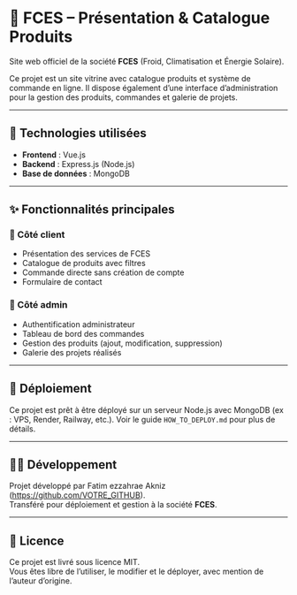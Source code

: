 # 🌿 FCES – Présentation & Catalogue Produits

Site web officiel de la société **FCES** (Froid, Climatisation et Énergie Solaire).

Ce projet est un site vitrine avec catalogue produits et système de commande en ligne. Il dispose également d’une interface d’administration pour la gestion des produits, commandes et galerie de projets.

---

## 🧰 Technologies utilisées

- **Frontend** : Vue.js
- **Backend** : Express.js (Node.js)
- **Base de données** : MongoDB

---

## ✨ Fonctionnalités principales

### 🎯 Côté client
- Présentation des services de FCES
- Catalogue de produits avec filtres
- Commande directe sans création de compte
- Formulaire de contact

### 🔧 Côté admin
- Authentification administrateur
- Tableau de bord des commandes
- Gestion des produits (ajout, modification, suppression)
- Galerie des projets réalisés

---

## 🚀 Déploiement

Ce projet est prêt à être déployé sur un serveur Node.js avec MongoDB (ex : VPS, Render, Railway, etc.). Voir le guide `HOW_TO_DEPLOY.md` pour plus de détails.

---

## 👨‍💻 Développement

Projet développé par Fatim ezzahrae Akniz (https://github.com/VOTRE_GITHUB).  
Transféré pour déploiement et gestion à la société **FCES**.

---

## 📄 Licence

Ce projet est livré sous licence MIT.  
Vous êtes libre de l’utiliser, le modifier et le déployer, avec mention de l’auteur d’origine.
